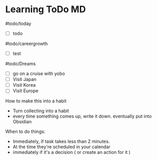 # Learning ToDo MD

#todo/today
- [ ] todo

#todo/careergrowth
- [ ] test

#todo/Dreams
- [ ] go on a cruise with yobo
- [ ] Visit Japan 
- [ ] Visit Korea
- [ ] Visit Europe 

How to make this into a habit
- Turn collecting into a habit
- every time something comes up, write it down.  eventually put into Obsidian

When to do things:
- Immediately, if task takes less than 2 minutes. 
- At the time they're scheduled in your calendar
-  immediately if it's a decision ( or create an action for it ) 